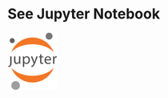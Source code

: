 # See Jupyter Notebook
<a href="https://github.com/andrewrgarcia/monte-carlo/blob/master/montecarlo_garcia.ipynb"><img src="figures/jupyter.png" alt="drawing" width="100"/></a>
